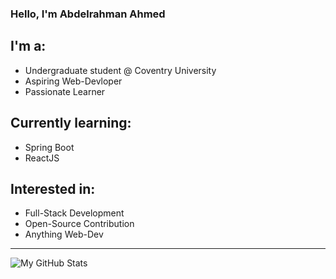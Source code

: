 ### Hello, I'm Abdelrahman Ahmed

## I'm a:
- Undergraduate student @ Coventry University
- Aspiring Web-Devloper
- Passionate Learner

## Currently learning:
- Spring Boot
- ReactJS

## Interested in:
- Full-Stack Development
- Open-Source Contribution
- Anything Web-Dev 
---
![My GitHub Stats](https://github-readme-stats.vercel.app/api?username=AbdelrahmanSuliman&show_icons=true&theme=radical)

